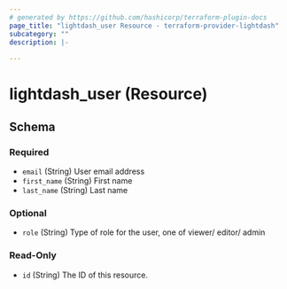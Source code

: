 ```yaml
---
# generated by https://github.com/hashicorp/terraform-plugin-docs
page_title: "lightdash_user Resource - terraform-provider-lightdash"
subcategory: ""
description: |-
  
---
```


# lightdash_user (Resource)





<!-- schema generated by tfplugindocs -->
## Schema

### Required

- `email` (String) User email address
- `first_name` (String) First name
- `last_name` (String) Last name

### Optional

- `role` (String) Type of role for the user, one of viewer/ editor/ admin

### Read-Only

- `id` (String) The ID of this resource.


